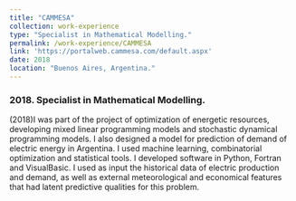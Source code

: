 ```yaml
---
title: "CAMMESA"
collection: work-experience
type: "Specialist in Mathematical Modelling."
permalink: /work-experience/CAMMESA
link: 'https://portalweb.cammesa.com/default.aspx'
date: 2018
location: "Buenos Aires, Argentina."
---
```


<h3>2018. Specialist in Mathematical Modelling.</h3>
<p>(2018)I was part of the project of optimization of energetic resources, developing mixed linear programming models and stochastic dynamical programming models.  I also designed a model for prediction of demand of electric energy in Argentina.  I used machine learning, combinatorial optimization and statistical tools.  I developed software in Python,  Fortran and VisualBasic. I used as input the historical data of electric production and demand, as well as external meteorological and economical features that had latent predictive qualities for this problem.</p>


